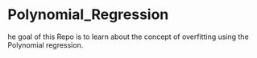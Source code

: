 # Polynomial_Regression
he goal of this Repo is to learn about the concept of overfitting using the Polynomial regression.
